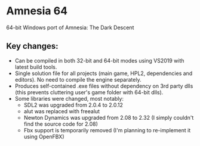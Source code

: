 # Amnesia 64
64-bit Windows port of Amnesia: The Dark Descent

## Key changes:
- Can be compiled in both 32-bit and 64-bit modes using VS2019 with latest build tools.
- Single solution file for all projects (main game, HPL2, dependencies and editors). No need to compile the engine separately.
- Produces self-contained .exe files without dependency on 3rd party dlls (this prevents cluttering user's game folder with 64-bit dlls).
- Some libraries were changed, most notably:
	- SDL2 was upgraded from 2.0.4 to 2.0.12
	- alut was replaced with freealut
	- Newton Dynamics was upgraded from 2.08 to 2.32 (I simply couldn't find the source code for 2.08)
	- Fbx support is temporarily removed (I'm planning to re-implement it using OpenFBX)

